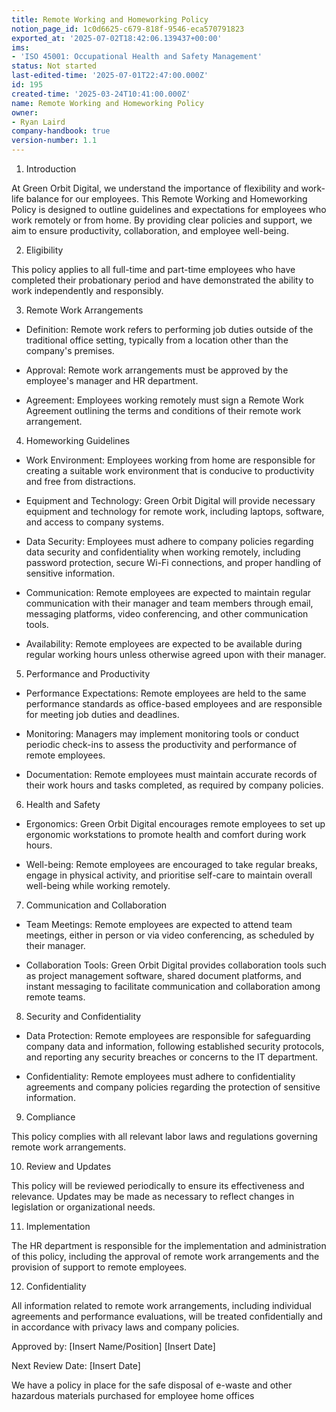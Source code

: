 ```yaml
---
title: Remote Working and Homeworking Policy
notion_page_id: 1c0d6625-c679-818f-9546-eca570791823
exported_at: '2025-07-02T18:42:06.139437+00:00'
ims:
- 'ISO 45001: Occupational Health and Safety Management'
status: Not started
last-edited-time: '2025-07-01T22:47:00.000Z'
id: 195
created-time: '2025-03-24T10:41:00.000Z'
name: Remote Working and Homeworking Policy
owner:
- Ryan Laird
company-handbook: true
version-number: 1.1
---
```


1. Introduction

At Green Orbit Digital, we understand the importance of flexibility and work-life balance for our employees. This Remote Working and Homeworking Policy is designed to outline guidelines and expectations for employees who work remotely or from home. By providing clear policies and support, we aim to ensure productivity, collaboration, and employee well-being.

2. Eligibility

This policy applies to all full-time and part-time employees who have completed their probationary period and have demonstrated the ability to work independently and responsibly.

3. Remote Work Arrangements

- Definition: Remote work refers to performing job duties outside of the traditional office setting, typically from a location other than the company's premises.

- Approval: Remote work arrangements must be approved by the employee's manager and HR department.

- Agreement: Employees working remotely must sign a Remote Work Agreement outlining the terms and conditions of their remote work arrangement.

4. Homeworking Guidelines

- Work Environment: Employees working from home are responsible for creating a suitable work environment that is conducive to productivity and free from distractions.

- Equipment and Technology: Green Orbit Digital will provide necessary equipment and technology for remote work, including laptops, software, and access to company systems.

- Data Security: Employees must adhere to company policies regarding data security and confidentiality when working remotely, including password protection, secure Wi-Fi connections, and proper handling of sensitive information.

- Communication: Remote employees are expected to maintain regular communication with their manager and team members through email, messaging platforms, video conferencing, and other communication tools.

- Availability: Remote employees are expected to be available during regular working hours unless otherwise agreed upon with their manager.

5. Performance and Productivity

- Performance Expectations: Remote employees are held to the same performance standards as office-based employees and are responsible for meeting job duties and deadlines.

- Monitoring: Managers may implement monitoring tools or conduct periodic check-ins to assess the productivity and performance of remote employees.

- Documentation: Remote employees must maintain accurate records of their work hours and tasks completed, as required by company policies.

6. Health and Safety

- Ergonomics: Green Orbit Digital encourages remote employees to set up ergonomic workstations to promote health and comfort during work hours.

- Well-being: Remote employees are encouraged to take regular breaks, engage in physical activity, and prioritise self-care to maintain overall well-being while working remotely.

7. Communication and Collaboration

- Team Meetings: Remote employees are expected to attend team meetings, either in person or via video conferencing, as scheduled by their manager.

- Collaboration Tools: Green Orbit Digital provides collaboration tools such as project management software, shared document platforms, and instant messaging to facilitate communication and collaboration among remote teams.

8. Security and Confidentiality

- Data Protection: Remote employees are responsible for safeguarding company data and information, following established security protocols, and reporting any security breaches or concerns to the IT department.

- Confidentiality: Remote employees must adhere to confidentiality agreements and company policies regarding the protection of sensitive information.

9. Compliance

This policy complies with all relevant labor laws and regulations governing remote work arrangements.

10. Review and Updates

This policy will be reviewed periodically to ensure its effectiveness and relevance. Updates may be made as necessary to reflect changes in legislation or organizational needs.

11. Implementation

The HR department is responsible for the implementation and administration of this policy, including the approval of remote work arrangements and the provision of support to remote employees.

12. Confidentiality

All information related to remote work arrangements, including individual agreements and performance evaluations, will be treated confidentially and in accordance with privacy laws and company policies.

Approved by:
[Insert Name/Position]
[Insert Date]

Next Review Date:
[Insert Date]





We have a policy in place for the safe disposal of e-waste and other hazardous materials purchased for employee home offices